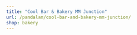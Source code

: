 ```yaml
---
title: "Cool Bar & Bakery MM Junction"
url: /pandalam/cool-bar-and-bakery-mm-junction/
shop: bakery
---
```

